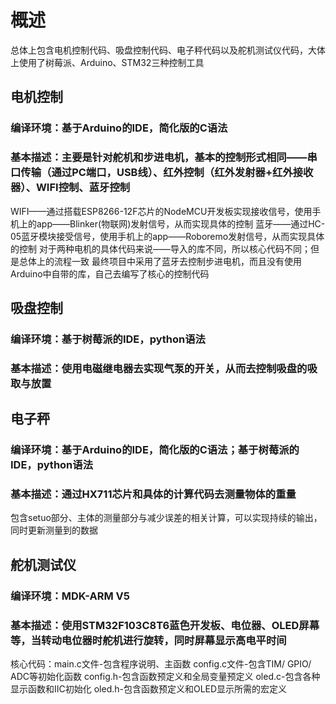 # 概述
总体上包含电机控制代码、吸盘控制代码、电子秤代码以及舵机测试仪代码，大体上使用了树莓派、Arduino、STM32三种控制工具

## 电机控制
### 编译环境：基于Arduino的IDE，简化版的C语法
### 基本描述：主要是针对舵机和步进电机，基本的控制形式相同——串口传输（通过PC端口，USB线）、红外控制（红外发射器+红外接收器）、WIFI控制、蓝牙控制
WIFI——通过搭载ESP8266-12F芯片的NodeMCU开发板实现接收信号，使用手机上的app——Blinker(物联网)发射信号，从而实现具体的控制
 蓝牙——通过HC-05蓝牙模块接受信号，使用手机上的app——Roboremo发射信号，从而实现具体的控制
对于两种电机的具体代码来说——导入的库不同，所以核心代码不同；但是总体上的流程一致
最终项目中采用了蓝牙去控制步进电机，而且没有使用Arduino中自带的库，自己去编写了核心的控制代码

## 吸盘控制
### 编译环境：基于树莓派的IDE，python语法
### 基本描述：使用电磁继电器去实现气泵的开关，从而去控制吸盘的吸取与放置


## 电子秤
### 编译环境：基于Arduino的IDE，简化版的C语法；基于树莓派的IDE，python语法
### 基本描述：通过HX711芯片和具体的计算代码去测量物体的重量
包含setuo部分、主体的测量部分与减少误差的相关计算，可以实现持续的输出，同时更新测量到的数据

## 舵机测试仪
### 编译环境：MDK-ARM V5
### 基本描述：使用STM32F103C8T6蓝色开发板、电位器、OLED屏幕等，当转动电位器时舵机进行旋转，同时屏幕显示高电平时间
核心代码：main.c文件-包含程序说明、主函数
         config.c文件-包含TIM/ GPIO/ ADC等初始化函数
         config.h-包含函数预定义和全局变量预定义
         oled.c-包含各种显示函数和IIC初始化
         oled.h-包含函数预定义和OLED显示所需的宏定义 
